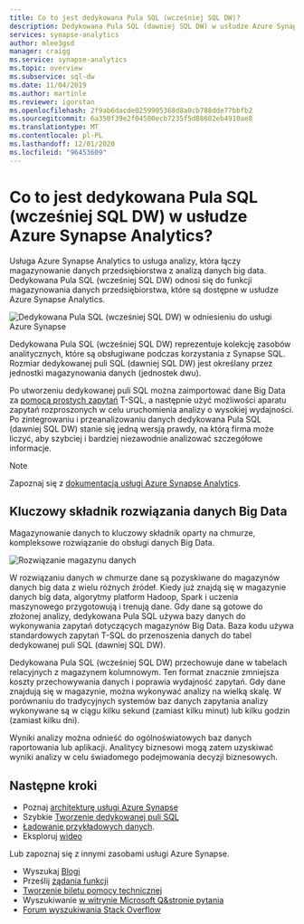 ```yaml
---
title: Co to jest dedykowana Pula SQL (wcześniej SQL DW)?
description: Dedykowana Pula SQL (dawniej SQL DW) w usłudze Azure Synapse Analytics to funkcja magazynowania danych przedsiębiorstwa w usłudze Azure Synapse Analytics.
services: synapse-analytics
author: mlee3gsd
manager: craigg
ms.service: synapse-analytics
ms.topic: overview
ms.subservice: sql-dw
ms.date: 11/04/2019
ms.author: martinle
ms.reviewer: igorstan
ms.openlocfilehash: 2f9ab6dacde0259905368d8a0cb788dde77bbfb2
ms.sourcegitcommit: 6a350f39e2f04500ecb7235f5d88682eb4910ae8
ms.translationtype: MT
ms.contentlocale: pl-PL
ms.lasthandoff: 12/01/2020
ms.locfileid: "96453609"
---
```

# <a name="what-is-dedicated-sql-pool-formerly-sql-dw-in-azure-synapse-analytics"></a>Co to jest dedykowana Pula SQL (wcześniej SQL DW) w usłudze Azure Synapse Analytics?

Usługa Azure Synapse Analytics to usługa analizy, która łączy magazynowanie danych przedsiębiorstwa z analizą danych big data. Dedykowana Pula SQL (wcześniej SQL DW) odnosi się do funkcji magazynowania danych przedsiębiorstwa, które są dostępne w usłudze Azure Synapse Analytics.



![Dedykowana Pula SQL (wcześniej SQL DW) w odniesieniu do usługi Azure Synapse](./media/sql-data-warehouse-overview-what-is/dedicated-sql-pool.png)



Dedykowana Pula SQL (wcześniej SQL DW) reprezentuje kolekcję zasobów analitycznych, które są obsługiwane podczas korzystania z Synapse SQL. Rozmiar dedykowanej puli SQL (dawniej SQL DW) jest określany przez jednostki magazynowania danych (jednostek dwu).

Po utworzeniu dedykowanej puli SQL można zaimportować dane Big Data za [pomocą prostych zapytań](/sql/relational-databases/polybase/polybase-guide?toc=/azure/synapse-analytics/sql-data-warehouse/toc.json&bc=/azure/synapse-analytics/sql-data-warehouse/breadcrumb/toc.json&view=azure-sqldw-latest) T-SQL, a następnie użyć możliwości aparatu zapytań rozproszonych w celu uruchomienia analizy o wysokiej wydajności. Po zintegrowaniu i przeanalizowaniu danych dedykowana Pula SQL (dawniej SQL DW) stanie się jedną wersją prawdy, na którą firma może liczyć, aby szybciej i bardziej niezawodnie analizować szczegółowe informacje.

> [!NOTE]
>Zapoznaj się z [dokumentacją usługi Azure Synapse Analytics](../overview-what-is.md).
> 

## <a name="key-component-of-a-big-data-solution"></a>Kluczowy składnik rozwiązania danych Big Data

Magazynowanie danych to kluczowy składnik oparty na chmurze, kompleksowe rozwiązanie do obsługi danych Big Data.

![Rozwiązanie magazynu danych](./media/sql-data-warehouse-overview-what-is/data-warehouse-solution.png)

W rozwiązaniu danych w chmurze dane są pozyskiwane do magazynów danych big data z wielu różnych źródeł. Kiedy już znajdą się w magazynie danych big data, algorytmy platform Hadoop, Spark i uczenia maszynowego przygotowują i trenują dane. Gdy dane są gotowe do złożonej analizy, dedykowana Pula SQL używa bazy danych do wykonywania zapytań dotyczących magazynów Big Data. Baza kodu używa standardowych zapytań T-SQL do przenoszenia danych do tabel dedykowanej puli SQL (dawniej SQL DW).

Dedykowana Pula SQL (wcześniej SQL DW) przechowuje dane w tabelach relacyjnych z magazynem kolumnowym. Ten format znacznie zmniejsza koszty przechowywania danych i poprawia wydajność zapytań. Gdy dane znajdują się w magazynie, można wykonywać analizy na wielką skalę. W porównaniu do tradycyjnych systemów baz danych zapytania analizy wykonywane są w ciągu kilku sekund (zamiast kilku minut) lub kilku godzin (zamiast kilku dni).

Wyniki analizy można odnieść do ogólnoświatowych baz danych raportowania lub aplikacji. Analitycy biznesowi mogą zatem uzyskiwać wyniki analizy w celu świadomego podejmowania decyzji biznesowych.

## <a name="next-steps"></a>Następne kroki

- Poznaj [architekturę usługi Azure Synapse](massively-parallel-processing-mpp-architecture.md)
- Szybkie [Tworzenie dedykowanej puli SQL](create-data-warehouse-portal.md)
- [Ładowanie przykładowych danych](load-data-from-azure-blob-storage-using-polybase.md).
- Eksploruj [wideo](https://azure.microsoft.com/documentation/videos/index/?services=sql-data-warehouse)

Lub zapoznaj się z innymi zasobami usługi Azure Synapse.

- Wyszukaj [Blogi](https://azure.microsoft.com/blog/tag/azure-sql-data-warehouse/)
- Prześlij [żądania funkcji](https://feedback.azure.com/forums/307516-sql-data-warehouse)
- [Tworzenie biletu pomocy technicznej](sql-data-warehouse-get-started-create-support-ticket.md)
- Wyszukiwanie [w witrynie Microsoft Q&stronie pytania](https://docs.microsoft.com/answers/topics/azure-synapse-analytics.html)
- [Forum wyszukiwania Stack Overflow](https://stackoverflow.com/questions/tagged/azure-sqldw)
